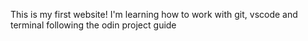 This is my first website!
I'm learning how to work with git, vscode and terminal following the odin 
project guide
